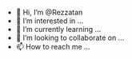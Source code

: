 - 👋 Hi, I’m @Rezzatan
- 👀 I’m interested in ...
- 🌱 I’m currently learning ...
- 💞️ I’m looking to collaborate on ...
- 📫 How to reach me ...

<!---
Rezzatan/Rezzatan is a ✨ special ✨ repository because its `README.md` (this file) appears on your GitHub profile.
You can click the Preview link to take a look at your changes.
--->
